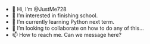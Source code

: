 - 👋 Hi, I’m @JustMe728
- 👀 I’m interested in finishing school.
- 🌱 I’m currently learning Python next term.
- 💞️ I’m looking to collaborate on how to do any of this...
- 📫 How to reach me. Can we message here?

<!---
JustMe728/JustMe728 is a ✨ special ✨ repository because its `README.md` (this file) appears on your GitHub profile.
You can click the Preview link to take a look at your changes.
--->
